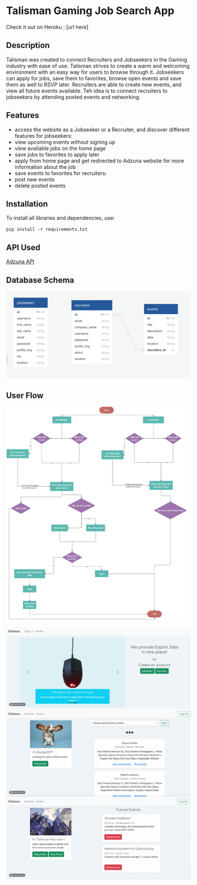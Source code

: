 # Talisman Gaming Job Search App

Check it out on Heroku : [url here]

## Description

Talisman was created to connect Recruiters and Jobseekers in the Gaming industry with ease of use. Talisman strives to create a warm and welcoming environment with an easy way for users to browse through it. Jobseekers can apply for jobs, save them to favorites, browse open events and save them as well to RSVP later. Recruiters are able to create new events, and view all future events available. Teh idea is to connect recruiters to jobseekers by attending posted events and networking.

## Features

- access the website as a Jobseeker or a Recruiter, and discover different features
  for jobseekers:
- view upcoming events without signing up
- view available jobs on the home page
- save jobs to favorites to apply later
- apply from home page and get redirected to Adzuna website for more information about the job
- save events to favorites
  for recruiters:
- post new events
- delete posted events

## Installation

To install all libraries and dependencies, use:
```
pip install -r requirements.txt
```

## API Used

[Adzuna API](https://api.adzuna.com)

## Database Schema

![db_image](./static/db.png)

## User Flow

![userflow_image](./static/userflow0.png)

![homepage_gif](./static/homepage.gif)
![jobseeeker_gif](./static/jobseeker.gif)
![recruiter_gif](./static/recruiter.gif)
